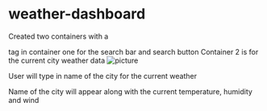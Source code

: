 # weather-dashboard

Created two containers with a <form> tag in container one for the search bar and search button
Container 2 is for the current city weather data
![picture](img/"C:\Users\krist\Pictures\Screenshots\Weather1.png")

User will type in name of the city for the current weather

Name of the city will appear along with the current temperature, humidity and wind
